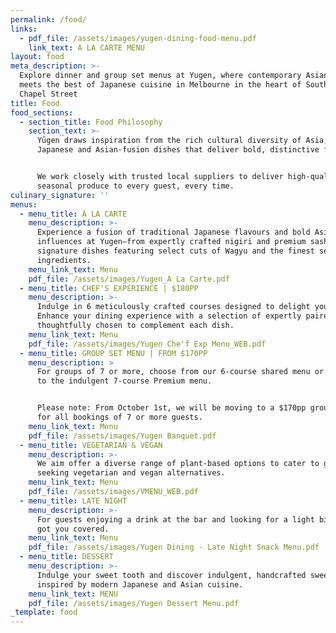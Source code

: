 ```yaml
---
permalink: /food/
links:
  - pdf_file: /assets/images/yugen-dining-food-menu.pdf
    link_text: A LA CARTE MENU
layout: food
meta_description: >-
  Explore dinner and group set menus at Yugen, where contemporary Asian fusion
  meets the best of Japanese cuisine in Melbourne in the heart of South Yarra on
  Chapel Street
title: Food
food_sections:
  - section_title: Food Philosophy
    section_text: >-
      Yūgen draws inspiration from the rich cultural diversity of Asia, with
      Japanese and Asian-fusion dishes that deliver bold, distinctive flavours. 


      We work closely with trusted local suppliers to deliver high-quality,
      seasonal produce to every guest, every time.
culinary_signature: ''
menus:
  - menu_title: À LA CARTE
    menu_description: >-
      Experience a fusion of traditional Japanese flavours and bold Asian
      influences at Yugen—from expertly crafted nigiri and premium sashimi, to
      signature dishes featuring select cuts of Wagyu and the finest seasonal
      ingredients.
    menu_link_text: Menu
    pdf_file: /assets/images/Yugen_A La Carte.pdf
  - menu_title: CHEF'S EXPERIENCE | $180PP
    menu_description: >-
      Indulge in 6 meticulously crafted courses designed to delight your palate.
      Enhance your dining experience with a selection of expertly paired wines,
      thoughtfully chosen to complement each dish.
    menu_link_text: Menu
    pdf_file: /assets/images/Yugen Che'f Exp Menu_WEB.pdf
  - menu_title: GROUP SET MENU | FROM $170PP
    menu_description: >
      For groups of 7 or more, choose from our 6-course shared menu or upgrade
      to the indulgent 7-course Premium menu.


      Please note: From October 1st, we will be moving to a $170pp group menu
      for all bookings of 7 or more guests.
    menu_link_text: Menu
    pdf_file: /assets/images/Yugen Banquet.pdf
  - menu_title: VEGETARIAN & VEGAN
    menu_description: >-
      We aim offer a diverse range of plant-based options to cater to guests
      seeking vegetarian and vegan alternatives.
    menu_link_text: Menu
    pdf_file: /assets/images/VMENU_WEB.pdf
  - menu_title: LATE NIGHT
    menu_description: >-
      For guests enjoying a drink at the bar and looking for a light bite, we’ve
      got you covered.
    menu_link_text: Menu
    pdf_file: /assets/images/Yugen Dining - Late Night Snack Menu.pdf
  - menu_title: DESSERT
    menu_description: >-
      Indulge your sweet tooth and discover indulgent, handcrafted sweets
      inspired by modern Japanese and Asian cuisine.
    menu_link_text: MENU
    pdf_file: /assets/images/Yugen Dessert Menu.pdf
_template: food
---
```


